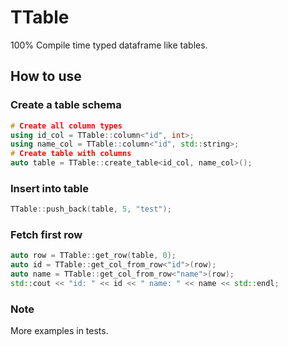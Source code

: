 # TTable
100% Compile time typed dataframe like tables.

## How to use

### Create a table schema
```c++
# Create all column types
using id_col = TTable::column<"id", int>;
using name_col = TTable::column<"id", std::string>;
# Create table with columns
auto table = TTable::create_table<id_col, name_col>();
```

### Insert into table

```c++
TTable::push_back(table, 5, "test");
```

### Fetch first row
```c++
auto row = TTable::get_row(table, 0);
auto id = TTable::get_col_from_row<"id">(row);
auto name = TTable::get_col_from_row<"name">(row);
std::cout << "id: " << id << " name: " << name << std::endl;
```

### Note

More examples in tests.
